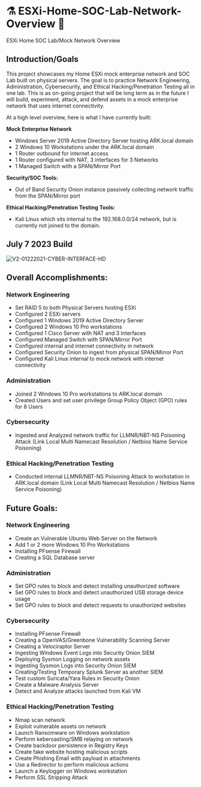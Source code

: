 # ⚗️ ESXi-Home-SOC-Lab-Network-Overview 🧪
ESXi Home SOC Lab/Mock Network Overview

## Introduction/Goals

This project showcases my Home ESXi mock enterprise network and SOC Lab built on physical servers. The goal is to practice Network Engineering, Administration, Cybersecurity, and Ethical Hacking/Penetration Testing all in one lab. This is as on-going project that will be long term as in the future I will build, experiment, attack, and defend assets in a mock enterprise network that uses internet connectivity.

At a high level overview, here is what I have currently built: 

**Mock Enterprise Network**
- Windows Server 2019 Active Directory Server hosting ARK.local domain
- 2 Windows 10 Workstations under the ARK.local domain
- 1 Router outbound for internet access
- 1 Router configured with NAT, 3 interfaces for 3 Networks
- 1 Managed Switch with a SPAN/Mirror Port
  
**Security/SOC Tools:**
- Out of Band Security Onion instance passively collecting network traffic from the SPAN/Mirror port 

**Ethical Hacking/Penetration Testing Tools:**
- Kali Linux which sits internal to the 192.168.0.0/24 network, but is currently not joined to the domain.

## July 7 2023 Build 

![V2-01222021-CYBER-INTERFACE-HD](https://github.com/gervguerrero/ESXi-Home-SOC-Lab-Network-Overview/assets/140366635/f8ac453a-692e-44a9-9a44-2fef4073d9ac)


## Overall Accomplishments:

### Network Engineering
- Set RAID 5 to both Physical Servers hosting ESXi
- Configured 2 ESXi servers
- Configured 1 Windows 2019 Active Directory Server
- Configured 2 Windows 10 Pro workstations
- Configured 1 Cisco Server with NAT and 3 Interfaces
- Configured Managed Switch with SPAN/Mirror Port
- Configured internal and internet connectivity in network
- Configured Security Onion to ingest from physical SPAN/Mirror Port
- Configured Kali Linux internal to mock network with internet connectivity
  
### Administration
- Joined 2 Windows 10 Pro workstations to ARK.local domain
- Created Users and set user privilege Group Policy Object (GPO) rules for 8 Users
  
### Cybersecurity
- Ingested and Analyzed network traffic for LLMNR/NBT-NS Poisoning Attack (Link Local Multi Namecast Resolution / Netbios Name Service Poisoning)

### Ethical Hacking/Penetration Testing 
- Conducted internal LLMNR/NBT-NS Poisoning Attack to workstation in ARK.local domain (Link Local Multi Namecast Resolution / Netbios Name Service Poisoning)


## Future Goals:

### Network Engineering
- Create an Vulnerable Ubuntu Web Server on the Network
- Add 1 or 2 more Windows 10 Pro Workstations
- Installing PFsense Firewall 
- Creating a SQL Database server
  
### Administration
- Set GPO rules to block and detect installing unauthorized software
- Set GPO rules to block and detect unauthorized USB storage device usage
- Set GPO rules to block and detect requests to unauthorized websites
  
### Cybersecurity
- Installing PFsense Firewall
- Creating a OpenVAS/Greenbone Vulnerability Scanning Server
- Creating a Velociraptor Server
- Ingesting Windows Event Logs into Security Onion SIEM
- Deploying Sysmon Logging on network assets
- Ingesting Sysmon Logs into Security Onion SIEM
- Creating/Testing Temporary Splunk Server as another SIEM
- Test custom Suricata/Yara Rules in Security Onion 
- Create a Malware Analysis Server
- Detect and Analyze attacks launched from Kali VM
  
### Ethical Hacking/Penetration Testing 
- Nmap scan network
- Exploit vulnerable assets on network
- Launch Ransomware on Windows workstation
- Perform keberoasting/SMB relaying on network
- Create backdoor persistence in Registry Keys
- Create fake website hosting malicious scripts
- Create Phishing Email with payload in attachments
- Use a Redirector to perform malicious actions
- Launch a Keylogger on Windows workstation
- Perform SSL Stripping Attack 
